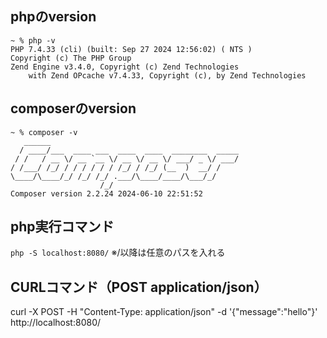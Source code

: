 ## phpのversion
```
~ % php -v
PHP 7.4.33 (cli) (built: Sep 27 2024 12:56:02) ( NTS )
Copyright (c) The PHP Group
Zend Engine v3.4.0, Copyright (c) Zend Technologies
    with Zend OPcache v7.4.33, Copyright (c), by Zend Technologies

```

## composerのversion
```
~ % composer -v
   ______
  / ____/___  ____ ___  ____  ____  ________  _____
 / /   / __ \/ __ `__ \/ __ \/ __ \/ ___/ _ \/ ___/
/ /___/ /_/ / / / / / / /_/ / /_/ (__  )  __/ /
\____/\____/_/ /_/ /_/ .___/\____/____/\___/_/
                    /_/
Composer version 2.2.24 2024-06-10 22:51:52

```

## php実行コマンド
`php -S localhost:8080/`
※/以降は任意のパスを入れる

## CURLコマンド（POST application/json）
curl -X POST -H "Content-Type: application/json" -d '{"message":"hello"}' http://localhost:8080/
